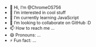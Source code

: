 - 👋 Hi, I’m @ChromeOS756
- 👀 I’m interested in cool stuff
- 🌱 I’m currently learning JavaScript
- 💞️ I’m looking to collaborate on GitHub :D
- 📫 How to reach me ...
- 😄 Pronouns: ...
- ⚡ Fun fact: ...

<!---
ChromeOS756/ChromeOS756 is a ✨ special ✨ repository because its `README.md` (this file) appears on your GitHub profile.
You can click the Preview link to take a look at your changes.
--->
